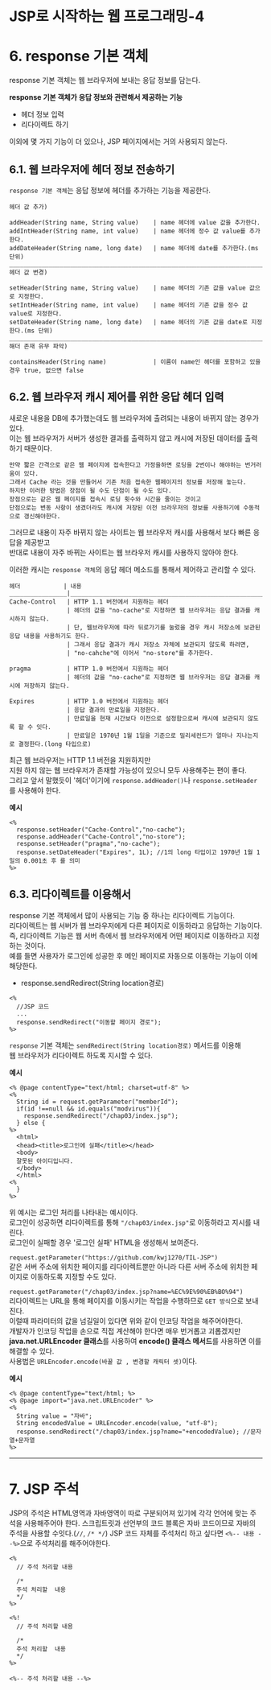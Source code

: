 JSP로 시작하는 웹 프로그래밍-4
=======================
# 6. response 기본 객체
response 기본 객체는 웹 브라우저에 보내는 응답 정보를 담는다.    
  
**response 기본 객체가 응답 정보와 관련해서 제공하는 기능**
  
* 헤더 정보 입력
* 리다이렉트 하기
  
이외에 몇 가지 기능이 더 있으나, JSP 페이지에서는 거의 사용되지 않는다.

## 6.1. 웹 브라우저에 헤더 정보 전송하기
```response 기본 객체```는 응답 정보에 헤더를 추가하는 기능을 제공한다.
```
헤더 값 추가)

addHeader(String name, String value)    | name 헤더에 value 값을 추가한다.
addIntHeader(String name, int value)    | name 헤더에 정수 값 value를 추가한다.
addDateHeader(String name, long date)   | name 헤더에 date를 추가한다.(ms 단위)
______________________________________________________________________________________
헤더 값 변경)

setHeader(String name, String value)    | name 헤더의 기존 값을 value 값으로 지정한다. 
setIntHeader(String name, int value)    | name 헤더의 기존 값을 정수 값 value로 지정한다.
setDateHeader(String name, long date)   | name 헤더의 기존 값을 date로 지정한다.(ms 단위)
______________________________________________________________________________________
해더 존재 유무 파악)

containsHeader(String name)             | 이름이 name인 헤더를 포함하고 있을 경우 true, 없으면 false 
```

## 6.2. 웹 브라우저 캐시 제어를 위한 응답 헤더 입력   
새로운 내용을 DB에 추가했는데도 웹 브라우저에 출려되는 내용이 바뀌지 않는 경우가 있다.  
이는 웹 브라우저가 서버가 생성한 결과를 출력하지 않고 캐시에 저장된 데이터를 출력하기 때문이다.     
```
만약 짧은 간격으로 같은 웹 페이지에 접속한다고 가정을하면 로딩을 2번이나 해야하는 번거러움이 있다.  
그래서 Cache 라는 것을 만들어서 기존 처음 접속한 웹페이지의 정보를 저장해 놓는다.
하지만 이러한 방법은 장점이 될 수도 단점이 될 수도 있다.  
장점으로는 같은 웹 페이지를 접속시 로딩 횟수와 시간을 줄이는 것이고  
단점으로는 변동 사항이 생겼더라도 캐시에 저장된 이전 브라우저의 정보를 사용하기에 수동적으로 갱신해야한다.     
```  
그러므로 내용이 자주 바뀌지 않는 사이트는 웹 브라우저 캐시를 사용해서 보다 빠른 응답을 제공받고    
반대로 내용이 자주 바뀌는 사이트는 웹 브라우저 캐시를 사용하지 않아야 한다.    
    
이러한 캐시는 ```response 객체```의 응답 헤더 메소드를 통해서 제어하고 관리할 수 있다.  
```
헤더            | 내용
________________|____________________________________________________________________________________________
Cache-Control   | HTTP 1.1 버전에서 지원하는 헤더
                | 헤더의 값을 "no-cache"로 지정하면 웹 브라우저는 응답 결과를 캐시하지 않는다. 
                | 단, 웹브라우저에 따라 뒤로가기를 눌렀을 경우 캐시 저장소에 보관된 응답 내용을 사용하기도 한다.
                | 그래서 응답 결과가 캐시 저장소 자체에 보관되지 않도록 하려면,
                | "no-cahche"에 이어서 "no-store"를 추가한다. 

pragma          | HTTP 1.0 버전에서 지원하는 헤더
                | 헤더의 값을 "no-cache"로 지정하면 웹 브라우저는 응답 결과를 캐시에 저장하지 않는다. 

Expires         | HTTP 1.0 버전에서 지원하는 헤더
                | 응답 결과의 만료일을 지정한다. 
                | 만료일을 현재 시간보다 이전으로 설정함으로써 캐시에 보관되지 않도록 할 수 잇다.
                | 만료일은 1970년 1월 1일을 기준으로 밀리세컨드가 얼마나 지나는지로 결정한다.(long 타입으로)

```   
최근 웹 브라우저는 HTTP 1.1 버전을 지원하지만  
지원 하지 않는 웹 브라우저가 존재할 가능성이 있으니 모두 사용해주는 편이 좋다.  
그리고 앞서 말했듯이 '헤더'이기에 ```response.addHeader()```나 ```response.setHeader```를 사용해야 한다. 
  
**예시**
```
<%
  response.setHeader("Cache-Control","no-cache");
  response.addHeader("Cache-Control","no-store");
  response.setHeader("pragma","no-cache");
  response.setDateHeader("Expires", 1L); //1의 long 타입이고 1970년 1월 1일의 0.001초 후 를 의미
%>
```

## 6.3. 리다이렉트를 이용해서    
response 기본 객체에서 많이 사용되는 기능 중 하나는 리다이렉트 기능이다.    
리다이렉트는 웹 서버가 웹 브라우저에게 다른 페이지로 이동하라고 응답하는 기능이다.   
즉, 리다이렉트 기능은 웹 서버 측에서 웹 브라우저에게 어떤 페이지로 이동하라고 지정하는 것이다.  
예를 들면 사용자가 로그인에 성공한 후 메인 페이지로 자동으로 이동하는 기능이 이에 해당한다.    
    
* response.sendRedirect(String location경로)
  
```
<%
  //JSP 코드
  ...
  response.sendRedirect("이동할 페이지 경로");
%>
```
```response``` 기본 객체는 ```sendRedirect(String location경로)``` 메서드를 이용해  
웹 브라우저가 리다이렉트 하도록 지시할 수 있다.  

**예시**
```
<% @page contentType="text/html; charset=utf-8" %>
<%
  String id = request.getParameter("memberId");
  if(id !==null && id.equals("modvirus")){
    response.sendRedirect("/chap03/index.jsp");
  } else {
%>
  <html>
  <head><title>로그인에 실패</title></head>
  <body>
  잘못된 아이디입니다.
  </body>
  </html>
<%  
  }
%>
```
위 예시는 로그인 처리를 나타내는 예시이다.   
로그인이 성공하면 리다이렉트를 통해 ```"/chap03/index.jsp"```로 이동하라고 지시를 내린다.  
로그인이 실패할 경우 '로그인 실패' HTML을 생성해서 보여준다.  
  
```request.getParameter("https://github.com/kwj1270/TIL-JSP")```  
같은 서버 주소에 위치한 페이지를 리다이렉트뿐만 아니라
다른 서버 주소에 위치한 페이지로 이동하도록 지정할 수도 있다.  
   
```request.getParameter("/chap03/index.jsp?name=%EC%9E%90%EB%BO%94")```   
리다이렉트는 URL을 통해 페이지를 이동시키는 작업을 수행하므로 ```GET 방식```으로 보내진다.   
이럴때 파라미터의 값을 넘길일이 있다면 위와 같이 인코딩 작업을 해주어야한다.  
개발자가 인코딩 작업을 손으로 직접 계산해야 한다면 매우 번거롭고 괴롭겠지만  
**java.net.URLEncoder 클래스**를 사용하여 **encode() 클래스 메서드**를 사용하면 이를 해결할 수 있다.   
사용법은 ```URLEncoder.encode(바꿀 값 , 변경할 캐릭터 셋)```이다.  
  
**예시**  
```
<% @page contentType="text/html; %>
<% @page import="java.net.URLEncoder" %>
<%
  String value = "자바";
  String encodedValue = URLEncoder.encode(value, "utf-8");
  response.sendRedirect("/chap03/index.jsp?name="+encodedValue); //문자열+문자열
%>
```

***
# 7. JSP 주석
JSP의 주석은 HTML영역과 자바영역이 따로 구분되어져 있기에 각각 언어에 맞는 주석을 사용해주어야 한다.
스크립트릿과 선언부의 코드 블록은 자바 코드이므로 자바의 주석을 사용할 수잇다.(```//```, ```/* */```)
JSP 코드 자체를 주석처리 하고 싶다면 ```<%-- 내용 --%>```으로 주석처리를 해주어야한다.  
```
<%
  // 주석 처리할 내용
  
  /*
  주석 처리할  내용 
  */
%>

<%!
  // 주석 처리할 내용
  
  /*
  주석 처리할  내용 
  */
%>

<%-- 주석 처리할 내용 --%>
```

